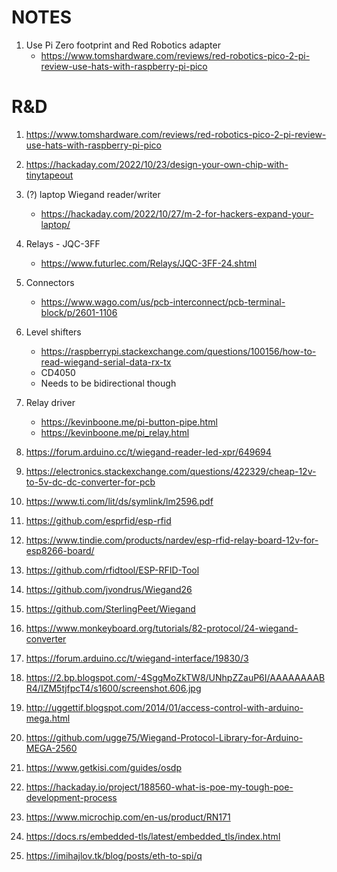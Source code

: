 # NOTES

1. Use Pi Zero footprint and Red Robotics adapter
   - https://www.tomshardware.com/reviews/red-robotics-pico-2-pi-review-use-hats-with-raspberry-pi-pico
   
# R&D
1. https://www.tomshardware.com/reviews/red-robotics-pico-2-pi-review-use-hats-with-raspberry-pi-pico

2. https://hackaday.com/2022/10/23/design-your-own-chip-with-tinytapeout
3. (?) laptop Wiegand reader/writer
   - https://hackaday.com/2022/10/27/m-2-for-hackers-expand-your-laptop/

4. Relays - JQC-3FF
   - https://www.futurlec.com/Relays/JQC-3FF-24.shtml 

5. Connectors
    - https://www.wago.com/us/pcb-interconnect/pcb-terminal-block/p/2601-1106

6. Level shifters
   - https://raspberrypi.stackexchange.com/questions/100156/how-to-read-wiegand-serial-data-rx-tx
   - CD4050
   - Needs to be bidirectional though

7. Relay driver
   - https://kevinboone.me/pi-button-pipe.html
   - https://kevinboone.me/pi_relay.html

7.  https://forum.arduino.cc/t/wiegand-reader-led-xpr/649694
8.  https://electronics.stackexchange.com/questions/422329/cheap-12v-to-5v-dc-dc-converter-for-pcb
9.  https://www.ti.com/lit/ds/symlink/lm2596.pdf
10.  https://github.com/esprfid/esp-rfid
11.  https://www.tindie.com/products/nardev/esp-rfid-relay-board-12v-for-esp8266-board/
12. https://github.com/rfidtool/ESP-RFID-Tool
13. https://github.com/jvondrus/Wiegand26
14. https://github.com/SterlingPeet/Wiegand
15. https://www.monkeyboard.org/tutorials/82-protocol/24-wiegand-converter
16. https://forum.arduino.cc/t/wiegand-interface/19830/3
17. https://2.bp.blogspot.com/-4SggMoZkTW8/UNhpZZauP6I/AAAAAAAABR4/IZM5tjfpcT4/s1600/screenshot.606.jpg
18. http://uggettif.blogspot.com/2014/01/access-control-with-arduino-mega.html
19. https://github.com/ugge75/Wiegand-Protocol-Library-for-Arduino-MEGA-2560
20. https://www.getkisi.com/guides/osdp
21. https://hackaday.io/project/188560-what-is-poe-my-tough-poe-development-process
22. https://www.microchip.com/en-us/product/RN171
23. https://docs.rs/embedded-tls/latest/embedded_tls/index.html
24. https://imihajlov.tk/blog/posts/eth-to-spi/q